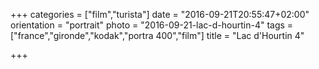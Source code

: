 +++
categories = ["film","turista"]
date = "2016-09-21T20:55:47+02:00"
orientation = "portrait"
photo = "2016-09-21-lac-d-hourtin-4"
tags = ["france","gironde","kodak","portra 400","film"]
title = "Lac d'Hourtin 4"

+++
